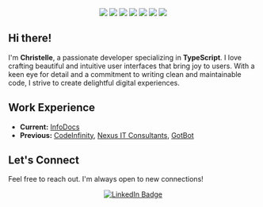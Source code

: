 <div align="center">
  <img src="https://img.shields.io/badge/TypeScript-%23007ACC.svg?&style=for-the-badge&logo=typescript&logoColor=white" />
  <img src="https://img.shields.io/badge/React-%2320232a.svg?&style=for-the-badge&logo=react&logoColor=%2361DAFB" />
  <img src="https://img.shields.io/badge/JavaScript-%23323330.svg?&style=for-the-badge&logo=javascript&logoColor=%23F7DF1E" />
  <img src="https://img.shields.io/badge/Figma-%23000000.svg?&style=for-the-badge&logo=figma&logoColor=white" />
  <img src="https://img.shields.io/badge/Angular-%23DD0031.svg?&style=for-the-badge&logo=angular&logoColor=white" />
  <img src="https://img.shields.io/badge/Laravel-%23FF2D20.svg?&style=for-the-badge&logo=laravel&logoColor=white" />
  <img src="https://img.shields.io/badge/PHP-%23777BB4.svg?&style=for-the-badge&logo=php&logoColor=white" />
</div>

## Hi there! 
I'm **Christelle**, a passionate developer specializing in **TypeScript**. I love crafting beautiful and intuitive user interfaces that bring joy to users. With a keen eye for detail and a commitment to writing clean and maintainable code, I strive to create delightful digital experiences.

## Work Experience
- **Current:** [InfoDocs](https://infodocs.co.za/)
- **Previous:** [CodeInfinity](https://codeinfinity.co.za/), [Nexus IT Consultants](https://www.nexusit.dev), [GotBot](https://www.gotbot.co.za/)

## Let's Connect
Feel free to reach out. I'm always open to new connections!

<p align="center">
  <a href="https://www.linkedin.com/in/christelle-mans/" target="_blank">
    <img src="https://img.shields.io/badge/LinkedIn-Connect-blue?style=for-the-badge&logo=linkedin" alt="LinkedIn Badge"/>
  </a>
</p>
